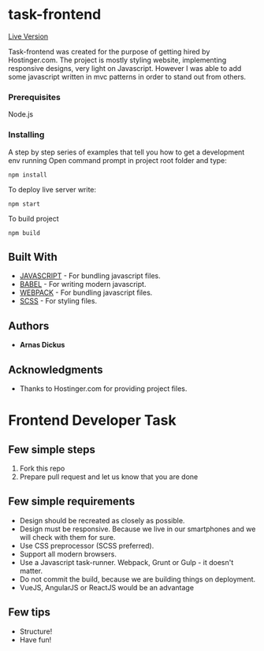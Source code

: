 # task-frontend

[Live Version](https://arnasdickus.github.io/task-frontend/)

Task-frontend was created for the purpose of getting hired by Hostinger.com. The project is mostly styling website, implementing responsive designs, very light on Javascript. However I was able to add some javascript written in mvc patterns in order to stand out from others.

### Prerequisites
Node.js

### Installing

A step by step series of examples that tell you how to get a development env running
Open command prompt in project root folder and type:

```
npm install
```
To deploy live server write:
```
npm start
```
To build project
```
npm build
```
## Built With
* [JAVASCRIPT](https://developer.mozilla.org/bm/docs/Web/JavaScript) - For bundling javascript files.
* [BABEL](https://github.com/babel/babel) - For writing modern javascript.
* [WEBPACK](https://github.com/webpack/webpack) - For bundling javascript files.
* [SCSS](https://sass-lang.com/) - For styling files.

## Authors
* **Arnas Dickus**

## Acknowledgments

* Thanks to Hostinger.com for providing project files.


# Frontend Developer Task

## Few simple steps

1. Fork this repo
2. Prepare pull request and let us know that you are done

## Few simple requirements

- Design should be recreated as closely as possible.
- Design must be responsive. Because we live in our smartphones and we will check with them for sure.
- Use CSS preprocessor (SCSS preferred).
- Support all modern browsers.
- Use a Javascript task-runner. Webpack, Grunt or Gulp - it doesn't matter.
- Do not commit the build, because we are building things on deployment.
- VueJS, AngularJS or ReactJS would be an advantage

## Few tips

- Structure!
- Have fun!




